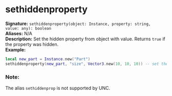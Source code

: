# sethiddenproperty
**Signature:** `sethiddenproperty(object: Instance, property: string, value: any): boolean` <br>
**Aliases:** N/A <br>
**Description:** Set the hidden property from object with value. Returns `true` if the property was hidden. <br>
**Example:**
```lua
local new_part = Instance.new("Part")
sethiddenproperty(new_part, "size", Vector3.new(10, 10, 10)) -- set the size
```

### Note:
The alias `sethiddenprop` is not supported by UNC.
